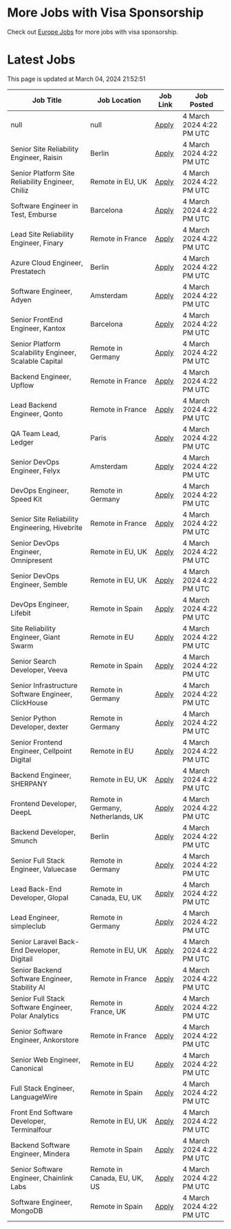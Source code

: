 # More Jobs with Visa Sponsorship

Check out [Europe Jobs](https://github.com/sureshparimi/europejobs#latest-jobs) for more jobs with visa sponsorship.

# Latest Jobs

This page is updated at March 04, 2024 21:52:51

| Job Title | Job Location | Job Link | Job Posted |
| --- | --- | --- | --- |
| null | null | [Apply](null) |  4 March 2024  4:22 PM UTC |
| Senior Site Reliability Engineer, Raisin | Berlin | [Apply](https://raisin.jobs.personio.de/job/870751?language=en&utm_source=Otta) |  4 March 2024  4:22 PM UTC |
| Senior Platform Site Reliability Engineer, Chiliz | Remote in EU, UK | [Apply](https://chiliz.bamboohr.com/careers/268?utm_source=Otta) |  4 March 2024  4:22 PM UTC |
| Software Engineer in Test, Emburse | Barcelona | [Apply](https://jobs.lever.co/emburse/dde91e07-a225-4f07-ab86-49234f5663d3?lever-source=Otta) |  4 March 2024  4:22 PM UTC |
| Lead Site Reliability Engineer, Finary | Remote in France | [Apply](https://jobs.ashbyhq.com/finary/d17a0d99-e6b9-420a-b719-0fa6cb06dfc9?utm_source=Otta) |  4 March 2024  4:22 PM UTC |
| Azure Cloud Engineer, Prestatech | Berlin | [Apply](https://prestatech.viterbit.site/azure-cloud-engineer-7ioLEx0Z0Udo7LBT/?utm_source=Otta) |  4 March 2024  4:22 PM UTC |
| Software Engineer, Adyen | Amsterdam | [Apply](https://boards.greenhouse.io/adyen/jobs/5044061?utm_source=Otta) |  4 March 2024  4:22 PM UTC |
| Senior FrontEnd Engineer, Kantox | Barcelona | [Apply](https://apply.workable.com/kantox/j/1B59A192A0/?utm_source=Otta) |  4 March 2024  4:22 PM UTC |
| Senior Platform Scalability Engineer, Scalable Capital | Remote in Germany | [Apply](https://jobs.smartrecruiters.com/ScalableGmbH/743999918955323--senior-platform-scalability-engineer-m-f-x-onsite-or-remote-in-germany-?utm_source=Otta) |  4 March 2024  4:22 PM UTC |
| Backend Engineer, Upflow | Remote in France | [Apply](https://jobs.ashbyhq.com/upflow/fc951a7e-b037-4e81-99c7-a5dae96c2e54?utm_source=Otta) |  4 March 2024  4:22 PM UTC |
| Lead Backend Engineer, Qonto | Remote in France | [Apply](https://jobs.lever.co/qonto/677eed9c-68b0-4fe2-9f38-34dc75acb990?lever-source=Otta) |  4 March 2024  4:22 PM UTC |
| QA Team Lead, Ledger | Paris | [Apply](https://jobs.lever.co/ledger/7788d186-9653-4d25-87f4-6e5b2340300d?lever-source=Otta) |  4 March 2024  4:22 PM UTC |
| Senior DevOps Engineer, Felyx | Amsterdam | [Apply](https://jobs.smartrecruiters.com/Felyx/743999919423361-senior-devops-engineer-cloud-platform?utm_source=Otta) |  4 March 2024  4:22 PM UTC |
| DevOps Engineer, Speed Kit | Remote in Germany | [Apply](https://join.com/companies/baqend/8665684-devops-engineer-all-genders-remote-or-hamburg?utm_source=Otta) |  4 March 2024  4:22 PM UTC |
| Senior Site Reliability Engineering, Hivebrite | Remote in France | [Apply](https://jobs.lever.co/hivebrite/2d08924a-25c3-47f5-92c2-3cabf9fea96b?lever-source=Otta) |  4 March 2024  4:22 PM UTC |
| Senior DevOps Engineer, Omnipresent | Remote in EU, UK | [Apply](https://www.omnipresent.com/jobs?gh_jid=4197121101&gh_src=51b52a62teu) |  4 March 2024  4:22 PM UTC |
| Senior DevOps Engineer, Semble | Remote in EU, UK | [Apply](https://semble.bamboohr.com/careers/69?utm_source=Otta) |  4 March 2024  4:22 PM UTC |
| DevOps Engineer, Lifebit | Remote in Spain | [Apply](https://apply.workable.com/lifebit-biotech-ltd/j/E6B207C301/?utm_source=Otta) |  4 March 2024  4:22 PM UTC |
| Site Reliability Engineer, Giant Swarm | Remote in EU | [Apply](https://giant-swarm.jobs.personio.de/job/180887?language=en&utm_source=Otta) |  4 March 2024  4:22 PM UTC |
| Senior Search Developer, Veeva | Remote in Spain | [Apply](https://jobs.lever.co/veeva/aafe1a7d-b897-49cc-af19-b0f36e42b319?lever-source=Otta) |  4 March 2024  4:22 PM UTC |
| Senior Infrastructure Software Engineer, ClickHouse | Remote in Germany | [Apply](https://boards.greenhouse.io/clickhouse/jobs/4842567004?utm_source=Otta) |  4 March 2024  4:22 PM UTC |
| Senior Python Developer, dexter | Remote in Germany | [Apply](https://join.com/companies/dexter-health/8637627-senior-python-developer-cloud-and-microservices-remote?utm_source=Otta) |  4 March 2024  4:22 PM UTC |
| Senior Frontend Engineer, Cellpoint Digital | Remote in EU | [Apply](https://cellpointdigital.bamboohr.com/careers/133?utm_source=Otta) |  4 March 2024  4:22 PM UTC |
| Backend Engineer, SHERPANY | Remote in EU, UK | [Apply](https://join.com/companies/sherpany/8624398-backend-engineer-europe-remote?utm_source=Otta) |  4 March 2024  4:22 PM UTC |
| Frontend Developer, DeepL | Remote in Germany, Netherlands, UK | [Apply](https://jobs.deepl.com/o/frontend-developer-fmd-ger-uk-nl-or-pl-4?utm_source=Otta) |  4 March 2024  4:22 PM UTC |
| Backend Developer, Smunch | Berlin | [Apply](https://smunch.jobs.personio.de/job/245013?language=en&utm_source=Otta) |  4 March 2024  4:22 PM UTC |
| Senior Full Stack Engineer, Valuecase | Remote in Germany | [Apply](https://join.com/companies/valuecase/8617078-senior-full-stack-engineer-with-frontend-focus-all-genders?utm_source=Otta) |  4 March 2024  4:22 PM UTC |
| Lead Back-End Developer, Glopal | Remote in Canada, EU, UK | [Apply](https://glopal.bamboohr.com/careers/69?utm_source=Otta) |  4 March 2024  4:22 PM UTC |
| Lead Engineer, simpleclub | Remote in Germany | [Apply](https://simpleclub.pinpointhq.com/en/postings/4e61d7b0-d7e3-4623-8630-b274c6ca4cf3?utm_source=Otta) |  4 March 2024  4:22 PM UTC |
| Senior Laravel Back-End Developer, Digitail | Remote in EU, UK | [Apply](https://digitail.io/?utm_source=otta.com) |  4 March 2024  4:22 PM UTC |
| Senior Backend Software Engineer, Stability AI | Remote in France | [Apply](http://stability.ai/careers?gh_jid=4166152101&utm_source=Otta) |  4 March 2024  4:22 PM UTC |
| Senior Full Stack Software Engineer, Polar Analytics | Remote in France, UK | [Apply](https://jobs.ashbyhq.com/polaranalytics/671fbf44-3b1c-4f73-8e36-8b9f51425a9d?utm_source=Otta) |  4 March 2024  4:22 PM UTC |
| Senior Software Engineer, Ankorstore | Remote in France | [Apply](https://jobs.ashbyhq.com/Ankorstore/4c8d5aba-fbb3-46fb-89d7-dda2c9d4afa0?utm_source=Otta) |  4 March 2024  4:22 PM UTC |
| Senior Web Engineer, Canonical | Remote in EU | [Apply](https://boards.greenhouse.io/canonical/jobs/4417916?utm_source=Otta) |  4 March 2024  4:22 PM UTC |
| Full Stack Engineer, LanguageWire | Remote in Spain | [Apply](https://apply.workable.com/languagewire/j/5CBA056B84/?utm_source=Otta) |  4 March 2024  4:22 PM UTC |
| Front End Software Developer, Terminalfour | Remote in EU, UK | [Apply](https://terminalfour.hirehive.com/job/110716/front-end-software-developer-remote-remote-europe?utm_source=Otta) |  4 March 2024  4:22 PM UTC |
| Backend Software Engineer, Mindera | Remote in Spain | [Apply](https://apply.workable.com/minderacraft/j/BC8AFCC526/?utm_source=Otta) |  4 March 2024  4:22 PM UTC |
| Senior Software Engineer, Chainlink Labs | Remote in Canada, EU, UK, US | [Apply](https://jobs.lever.co/chainlink/24b51d24-e2b5-4f77-a782-a41f3dffd768?lever-source=Otta) |  4 March 2024  4:22 PM UTC |
| Software Engineer, MongoDB | Remote in Spain | [Apply](https://www.mongodb.com/careers/job/?gh_jid=5043254&utm_source=Otta) |  4 March 2024  4:22 PM UTC |
